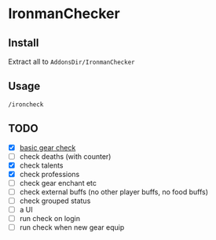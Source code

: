 # IronmanChecker

## Install

Extract all to `AddonsDir/IronmanChecker`

## Usage

`/ironcheck`

## TODO

- [x] [basic gear check](https://user-images.githubusercontent.com/302375/88485567-b8994680-cf44-11ea-87c8-7a5ad70a5445.png)
- [ ] check deaths (with counter)
- [x] check talents
- [x] check professions
- [ ] check gear enchant etc
- [ ] check external buffs (no other player buffs, no food buffs)
- [ ] check grouped status
- [ ] a UI
- [ ] run check on login
- [ ] run check when new gear equip
